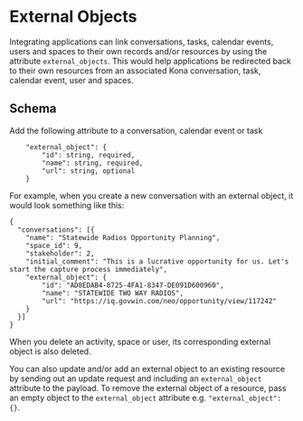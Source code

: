 External Objects
========

Integrating applications can link conversations, tasks, calendar events, users and spaces to their own records and/or resources by using the attribute `external_objects`. This would help applications be redirected back to their own resources from an associated Kona conversation, task, calendar event, user and spaces.

Schema  <a name='schema'></a>
------------

Add the following attribute to a conversation, calendar event or task 
```
    "external_object": {
        "id": string, required,
        "name": string, required,
        "url": string, optional
    }
```

For example, when you create a new conversation with an external object, it would look something like this: 
```
{
  "conversations": [{
    "name": "Statewide Radios Opportunity Planning",
    "space_id": 9,
    "stakeholder": 2,
    "initial_comment": "This is a lucrative opportunity for us. Let's start the capture process immediately",
    "external_object": {
        "id": "AD8EDAB4-8725-4FA1-8347-DE091D600960",
        "name": "STATEWIDE TWO WAY RADIOS",
        "url": "https://iq.govwin.com/neo/opportunity/view/117242"
    }
  }]
}
```

When you delete an activity, space or user, its corresponding external object is also deleted. 

You can also update and/or add an external object to an existing resource by sending out an update request and including an `external_object` attribute to the payload. To remove the external object of a resource, pass an empty object to the `external_object` attribute e.g. `"external_object": {}`.